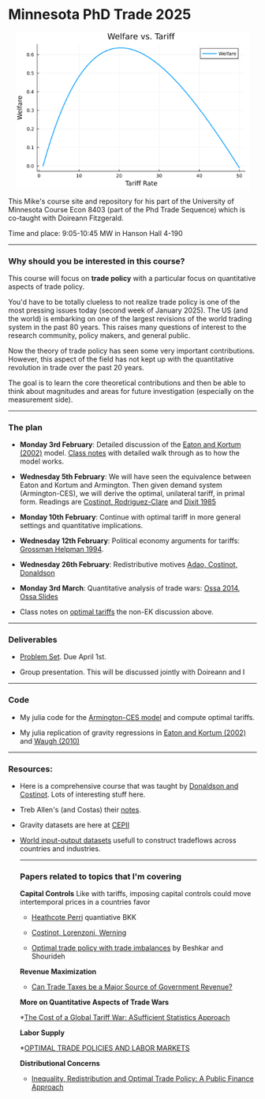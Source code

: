 # Minnesota PhD Trade 2025

<p float="left" align="middle">
  <img src="tariff.png" width="475" /> 
</p>

This Mike's course site and repository for his part of the University of Minnesota Course Econ 8403 (part of the Phd Trade Sequence) which is co-taught with Doireann Fitzgerald.

Time and place: 9:05-10:45 MW in Hanson Hall 4-190

---

### Why should you be interested in this course?

This course will focus on **trade policy** with a particular focus on quantitative aspects of trade policy. 

You'd have to be totally clueless to not realize trade policy is one of the most pressing issues today (second week of January 2025). The US (and the world) is embarking on one of the largest revisions of the world trading system in the past 80 years. This raises many questions of interest to the research community, policy makers, and general public. 

Now the theory of trade policy has seen some very important contributions. However, this aspect of the field has not kept up with the quantitative revolution in trade over the past 20 years. 

The goal is to learn the core theoretical contributions and then be able to think about magnitudes and areas for future investigation (especially on the measurement side).

---

### The plan

* **Monday 3rd February**: Detailed discussion of the [Eaton and Kortum (2002)](./readings/EK2002.pdf)  model. [Class notes](./notes/ek-notes.pdf) with detailed walk through as to how the model works. 

* **Wednesday 5th February**: We will have seen the equivalence between Eaton and Kortum and Armington. Then given demand system (Armington-CES), we will derive the optimal, unilateral tariff, in primal form. Readings are [Costinot, Rodriguez-Clare](./readings/CRC_Handbook.pdf) and [Dixit 1985](./readings/dixit-1985.pdf)

* **Monday 10th February**: Continue with optimal tariff in more general settings and quantitative implications.

* **Wednesday 12th February**: Political economy arguments for tariffs: [Grossman Helpman 1994](./readings/grossman-helpman.pdf).

* **Wednesday 26th February**: Redistributive motives [Adao, Costinot, Donaldson](https://www.nber.org/papers/w31798)

* **Monday 3rd March**: Quantitative analysis of trade wars: [Ossa 2014](./readings/ossa-2014.pdf), [Ossa Slides](./readings/trade-wars-slides.pdf)

* Class notes on [optimal tariffs](./notes/optimal-tariff-notes.pdf) the non-EK discussion above. 

---

### Deliverables

* [Problem Set](./problem-set/problem-set-waugh.pdf). Due April 1st. 

* Group presentation. This will be discussed jointly with Doireann and I 

---

### Code

* My julia code for the [Armington-CES model](https://github.com/mwaugh0328/julia-armington) and compute optimal tariffs.

* My julia replication of gravity regressions in [Eaton and Kortum (2002)](https://github.com/mwaugh0328/julia-eaton-kortum) and [Waugh (2010)](https://www.waugheconomics.com/uploads/2/2/5/6/22563786/sr435_itid.pdf) 

---

### Resources:

* Here is a comprehensive course that was taught by [Donaldson and Costinot](https://dave-donaldson.com/teaching/#tab-id-1). Lots of interesting stuff here.

* Treb Allen's (and Costas) their [notes](https://sites.google.com/site/treballen/graduate-trade).

* Gravity datasets are here at [CEPII](https://www.cepii.fr/CEPII/en/bdd_modele/bdd_modele.asp)

* [World input-output datasets](https://www.rug.nl/ggdc/valuechain/wiod/?lang=en) usefull to construct tradeflows across countries and industries.

  ---

  ### Papers related to topics that I'm covering

  **Capital Controls** Like with tariffs, imposing capital controls could move intertemporal prices in a countries favor

  * [Heathcote Perri](https://www.imf.org/external/np/res/seminars/2014/arc/pdf/heathcote_perri.pdf) quantiative BKK

  * [Costinot, Lorenzoni, Werning](https://economics.mit.edu/sites/default/files/publications/ITP_webpage.pdf)
 
  * [Optimal trade policy with trade imbalances](https://www.sciencedirect.com/science/article/abs/pii/S0304393219301990) by Beshkar and Shourideh
 
  **Revenue Maximization**

    * [Can Trade Taxes be a Major Source of Government Revenue?](https://alashkar.pages.iu.edu/TARIFF_REVENUE_Lashkaripour.pdf)

  **More on Quantitative Aspects of Trade Wars**

    *[The Cost of a Global Tariff War: ASufficient Statistics Approach](https://alashkar.pages.iu.edu/Tariff_War_Lashkaripour.pdf)

  **Labor Supply**
  
    *[OPTIMAL TRADE POLICIES AND LABOR MARKETS](https://www.nber.org/system/files/working_papers/w32919/w32919.pdf)
 
  **Distributional Concerns**

    * [Inequality, Redistribution and Optimal Trade Policy: A Public Finance Approach](https://roozbeh-hosseini.github.io/papers/Hosseini_Shourideh_Optimal_Trade_Policy.pdf)
   
    



